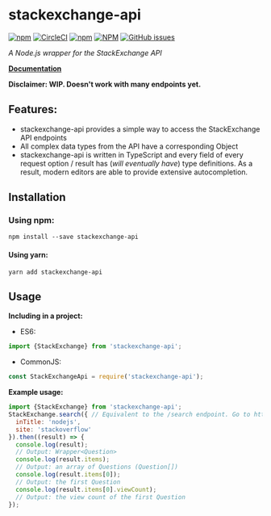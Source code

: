 # stackexchange-api
[![npm](https://img.shields.io/npm/v/stackexchange-api)](https://www.npmjs.com/package/stackexchange-api)
[![CircleCI](https://circleci.com/gh/paul-soporan/stackexchange-api.svg?style=svg)](https://circleci.com/gh/paul-soporan/stackexchange-api)
[![npm](https://img.shields.io/npm/dw/stackexchange-api)](https://www.npmjs.com/package/stackexchange-api)
[![NPM](https://img.shields.io/npm/l/stackexchange-api)](https://github.com/paul-soporan/stackexchange-api/blob/master/LICENSE.md)
[![GitHub issues](https://img.shields.io/github/issues/paul-soporan/stackexchange-api)](https://github.com/paul-soporan/XBot/issues?q=is%3Aissue+is%3Aopen)

*A Node.js wrapper for the StackExchange API*

**[Documentation](https://paul-soporan.github.io/stackexchange-api/)**

**Disclaimer: WIP. Doesn't work with many endpoints yet.**

## Features:
* stackexchange-api provides a simple way to access the StackExchange API endpoints
* All complex data types from the API have a corresponding Object
* stackexchange-api is written in TypeScript and every field of every request option / result has (*will eventually have*) type definitions. As a result, modern editors are able to provide extensive autocompletion.

## Installation

### Using npm:
`npm install --save stackexchange-api`

#### Using yarn:
`yarn add stackexchange-api`

## Usage

**Including in a project:**

* ES6:
```js
import {StackExchange} from 'stackexchange-api';
```

* CommonJS:
```js
const StackExchangeApi = require('stackexchange-api');
```

**Example usage:**
```js
import {StackExchange} from 'stackexchange-api';
StackExchange.search({ // Equivalent to the /search endpoint. Go to https://paul-soporan.github.io/stackexchange-api/classes/stackexchange.html#search for details.
  inTitle: 'nodejs',
  site: 'stackoverflow'
}).then((result) => {
  console.log(result);
  // Output: Wrapper<Question>
  console.log(result.items);
  // Output: an array of Questions (Question[])
  console.log(result.items[0]);
  // Output: the first Question
  console.log(result.items[0].viewCount);
  // Output: the view count of the first Question
});
```
